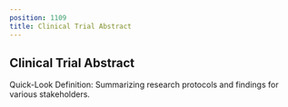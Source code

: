 ```yaml
---
position: 1109
title: Clinical Trial Abstract
---
```


## Clinical Trial Abstract

Quick-Look Definition: Summarizing research protocols and findings for various stakeholders.